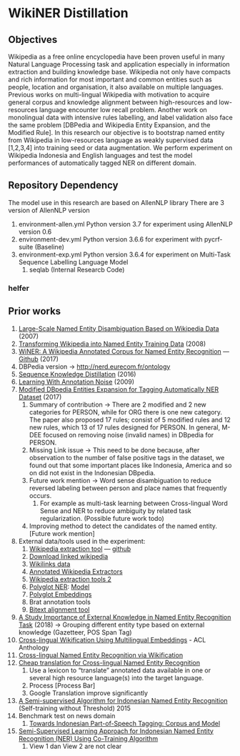 # WikiNER Distillation

## Objectives

Wikipedia as a free online encyclopedia have been proven useful in many Natural Language Processing task and application especially in information extraction and building knowledge base. Wikipedia not only have compacts and rich information for most important and common entities such as people, location and organisation, it also available on multiple languages.
Previous works on multi-lingual Wikipedia with motivation to acquire general corpus and knowledge alignment between high-resources and low-resources language encounter low recall problem. Another work on monolingual data with intensive rules labelling, and label validation also face the same problem [DBPedia and Wikipedia Entity Expansion, and the Modified Rule].
In this research our objective is to bootstrap named entity from Wikipedia in low-resources language as weakly supervised data [1,2,3,4] into training seed or data augmentation. We perform experiment on Wikipedia Indonesia and English languages and test the model performances of automatically tagged NER on different domain.

## Repository Dependency
The model use in this research are based on AllenNLP library 
There are 3 version of AllenNLP version
1. environment-allen.yml Python version 3.7 for experiment using AllenNLP version 0.6
2. environment-dev.yml Python version 3.6.6 for experiment with pycrf-suite (Baseline)
3. environment-exp.yml Python version 3.6.4 for experiment on Multi-Task Sequence Labelling Language Model 
   1. seqlab (Internal Researcb Code)

### helfer


## Prior works

1. [Large-Scale Named Entity Disambiguation Based on Wikipedia Data](http://aclweb.org/anthology/D07-1074) (2007)
2. [Transforming Wikipedia into Named Entity Training Data](http://www.aclweb.org/anthology/U08-1016) (2008)
3. [WiNER: A Wikipedia Annotated Corpus for Named Entity Recognition](http://www.aclweb.org/anthology/I17-1042) — [Github](https://github.com/ghaddarAbs/WiNER) (2017)
4. DBPedia version → http://nerd.eurecom.fr/ontology 
5. [Sequence Knowledge Distillation](https://aclweb.org/anthology/D16-1139) (2016)
6. [Learning With Annotation Noise](http://www.aclweb.org/anthology/P09-1032) (2009)
7.  [Modified DBpedia Entities Expansion for Tagging Automatically NER Dataset](https://www.researchgate.net/publication/320131070_Modified_DBpedia_Entities_Expansion_for_Tagging_Automatically_NER_Dataset) (2017)
    1. Summary of contribution →  There are 2 modified and 2 new categories for PERSON, while for ORG there is one new category. The paper also proposed 17 rules; consist of 5 modified rules and 12 new rules, which 13 of 17 rules designed for PERSON. In general, M-DEE focused on removing noise (invalid names) in DBpedia for PERSON. 
    2. Missing Link issue →  This need to be done because, after observation to the number of false positive tags in the dataset, we found out that some important places like Indonesia, America and so on did not exist in the Indonesian DBpedia.
    3. Future work mention → Word sense disambiguation to reduce reversed labeling between person and place names that frequently occurs. 
        1. For example as multi-task learning between Cross-lingual Word Sense and NER to reduce ambiguity by related task regularization. (Possible future work todo)
    4. Improving method to detect the candidates of the named entity. [Future work mention]
8.  External data/tools used in the experiment:
    1. [Wikipedia extraction tool](http://medialab.di.unipi.it/wiki/Wikipedia_Extractor) — [github](https://github.com/attardi/wikiextractor)
    2. [Download linked wikipedia](https://github.com/JonathanRaiman/pywikilinks)
    3. [Wikilinks data](http://wiki-link.nlp2rdf.org/)
    4. [Annotated Wikipedia Extractors](https://github.com/jodaiber/Annotated-WikiExtractor)
    5. [Wikipedia extraction tools 2](https://github.com/JonathanRaiman/wikipedia_ner)
    6. [Polyglot NER](https://arxiv.org/pdf/1410.3791.pdf): [Model](http://polyglot.readthedocs.io/en/latest/NamedEntityRecognition.html)
    7. [Polyglot Embeddings](https://sites.google.com/site/rmyeid/projects/polyglot)
    8. Brat annotation tools
    9. [Bitext alignment tool](https://github.com/clab/fast_align) 
9.  [A Study Importance of External Knowledge in Named Entity Recognition Task](http://aclweb.org/anthology/P18-2039) (2018) → Grouping different entity type based on external knowledge (Gazetteer, POS Span Tag)
10. [Cross-lingual Wikification Using Multilingual Embeddings](http://www.aclweb.org/anthology/N16-1072) - ACL Anthology
11. [Cross-lingual Named Entity Recognition via Wikification](http://cogcomp.org/papers/TsaiMaRo16.pdf)
12. [Cheap translation for Cross-lingual Named Entity Recognition](http://cogcomp.org/papers/MayhewTsRo17.pdf)
    1. Use a lexicon to “translate” annotated data available in one or several high resource language(s) into the target language.
    2. Process [Process Bar]
    3. Google Translation improve significantly
13. [A Semi-supervised Algorithm for Indonesian Named Entity Recognition](https://www.computer.org/csdl/proceedings/iscbi/2015/8501/00/8501a045.pdf) (Self-training without Threshold) 2015 
14. Benchmark test on news domain
    1. [Towards Indonesian Part-of-Speech Tagging: Corpus and Model](http://lrec-conf.org/workshops/lrec2018/W34/pdf/3_W34.pdf)
15. [Semi-Supervised Learning Approach for Indonesian  Named Entity Recognition (NER) Using Co-Training Algorithm](https://sci-hub.tw/10.1109/isitia.2016.7828624) 
    1. View 1 dan View 2 are not clear
